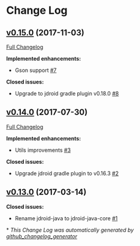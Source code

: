 # Change Log

## [v0.15.0](https://github.com/maxirosson/jdroid-java/tree/v0.15.0) (2017-11-03)
[Full Changelog](https://github.com/maxirosson/jdroid-java/compare/v0.14.0...v0.15.0)

**Implemented enhancements:**

- Gson support [\#7](https://github.com/maxirosson/jdroid-java/issues/7)

**Closed issues:**

- Upgrade to jdroid gradle plugin v0.18.0 [\#8](https://github.com/maxirosson/jdroid-java/issues/8)

## [v0.14.0](https://github.com/maxirosson/jdroid-java/tree/v0.14.0) (2017-07-30)
[Full Changelog](https://github.com/maxirosson/jdroid-java/compare/v0.13.0...v0.14.0)

**Implemented enhancements:**

- Utils improvements [\#3](https://github.com/maxirosson/jdroid-java/issues/3)

**Closed issues:**

- Upgrade jdroid gradle plugin to v0.16.3 [\#2](https://github.com/maxirosson/jdroid-java/issues/2)

## [v0.13.0](https://github.com/maxirosson/jdroid-java/tree/v0.13.0) (2017-03-14)
**Closed issues:**

- Rename jdroid-java to jdroid-java-core [\#1](https://github.com/maxirosson/jdroid-java/issues/1)



\* *This Change Log was automatically generated by [github_changelog_generator](https://github.com/skywinder/Github-Changelog-Generator)*